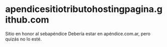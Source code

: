 # apendicesitiotributohostingpagina.github.com
Sitio en honor al sebapéndice
Debería estar en apéndice.com.ar, pero quizás no lo esté.
